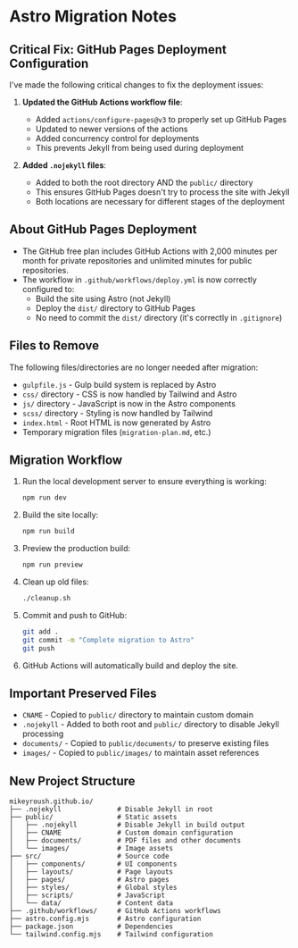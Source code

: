 # Astro Migration Notes

## Critical Fix: GitHub Pages Deployment Configuration
I've made the following critical changes to fix the deployment issues:

1. **Updated the GitHub Actions workflow file**:
   - Added `actions/configure-pages@v3` to properly set up GitHub Pages
   - Updated to newer versions of the actions
   - Added concurrency control for deployments
   - This prevents Jekyll from being used during deployment

2. **Added `.nojekyll` files**:
   - Added to both the root directory AND the `public/` directory
   - This ensures GitHub Pages doesn't try to process the site with Jekyll
   - Both locations are necessary for different stages of the deployment

## About GitHub Pages Deployment
- The GitHub free plan includes GitHub Actions with 2,000 minutes per month for private repositories and unlimited minutes for public repositories.
- The workflow in `.github/workflows/deploy.yml` is now correctly configured to:
  - Build the site using Astro (not Jekyll)
  - Deploy the `dist/` directory to GitHub Pages
  - No need to commit the `dist/` directory (it's correctly in `.gitignore`)

## Files to Remove
The following files/directories are no longer needed after migration:
- `gulpfile.js` - Gulp build system is replaced by Astro
- `css/` directory - CSS is now handled by Tailwind and Astro
- `js/` directory - JavaScript is now in the Astro components
- `scss/` directory - Styling is now handled by Tailwind
- `index.html` - Root HTML is now generated by Astro
- Temporary migration files (`migration-plan.md`, etc.)

## Migration Workflow
1. Run the local development server to ensure everything is working:
   ```bash
   npm run dev
   ```

2. Build the site locally:
   ```bash
   npm run build
   ```

3. Preview the production build:
   ```bash
   npm run preview
   ```

4. Clean up old files:
   ```bash
   ./cleanup.sh
   ```

5. Commit and push to GitHub:
   ```bash
   git add .
   git commit -m "Complete migration to Astro"
   git push
   ```

6. GitHub Actions will automatically build and deploy the site.

## Important Preserved Files
- `CNAME` - Copied to `public/` directory to maintain custom domain
- `.nojekyll` - Added to both root and `public/` directory to disable Jekyll processing
- `documents/` - Copied to `public/documents/` to preserve existing files
- `images/` - Copied to `public/images/` to maintain asset references

## New Project Structure
```
mikeyroush.github.io/
├── .nojekyll              # Disable Jekyll in root
├── public/                # Static assets
│   ├── .nojekyll          # Disable Jekyll in build output
│   ├── CNAME              # Custom domain configuration
│   ├── documents/         # PDF files and other documents
│   └── images/            # Image assets
├── src/                   # Source code
│   ├── components/        # UI components
│   ├── layouts/           # Page layouts
│   ├── pages/             # Astro pages
│   ├── styles/            # Global styles
│   ├── scripts/           # JavaScript
│   └── data/              # Content data
├── .github/workflows/     # GitHub Actions workflows
├── astro.config.mjs       # Astro configuration
├── package.json           # Dependencies
└── tailwind.config.mjs    # Tailwind configuration
```